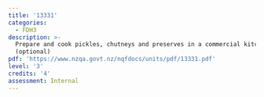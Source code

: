 ```yaml
---
title: '13331'
categories:
  - FDH3
description: >-
  Prepare and cook pickles, chutneys and preserves in a commercial kitchen
  (optional)
pdf: 'https://www.nzqa.govt.nz/nqfdocs/units/pdf/13331.pdf'
level: '3'
credits: '4'
assessment: Internal
---
```


